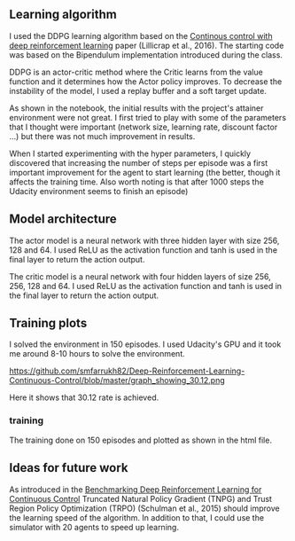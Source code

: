 ## Learning algorithm
I used the DDPG learning algorithm based on the [Continous control with deep reinforcement learning](https://arxiv.org/pdf/1509.02971.pdf) paper (Lillicrap et al., 2016). The starting code was based on the Bipendulum implementation introduced during the class.

DDPG is an actor-critic method where the Critic learns from the value function and it determines how the Actor policy improves. To decrease the instability of the model, I used a replay buffer and a soft target update. 

As shown in the notebook, the initial results with the project's attainer environment were not great. I first tried to play with some of the parameters that I thought were important (network size, learning rate, discount factor ...) but there was not much improvement in results. 

When I started experimenting with the hyper parameters, I quickly discovered that increasing the number of steps per episode was a first important improvement for the agent to start learning (the better, though it affects the training time. Also worth noting is that after 1000 steps the Udacity environment seems to finish an episode)



## Model architecture
The actor model is a neural network with three hidden layer with size 256, 128 and 64. I used ReLU as the activation function and tanh is used in the final layer to return the action output.

The critic model is a neural network with four hidden layers of size 256, 256, 128 and 64. I used ReLU as the activation function and tanh is used in the final layer to return the action output.


## Training plots
I solved the environment in 150 episodes. I used Udacity's GPU and it took me around 8-10 hours to solve the environment.

https://github.com/smfarrukh82/Deep-Reinforcement-Learning-Continuous-Control/blob/master/graph_showing_30.12.png

Here it shows that 30.12 rate is achieved.

### training
The training done on 150 episodes and plotted as shown in the html file.

## Ideas for future work
As introduced in the [Benchmarking Deep Reinforcement Learning for Continuous Control](https://arxiv.org/pdf/1604.06778.pdf) Truncated Natural Policy Gradient (TNPG) and Trust Region Policy Optimization (TRPO)  (Schulman et al., 2015) should improve the learning speed of the algorithm. In addition to that, I could use the simulator with 20 agents to speed up learning.
